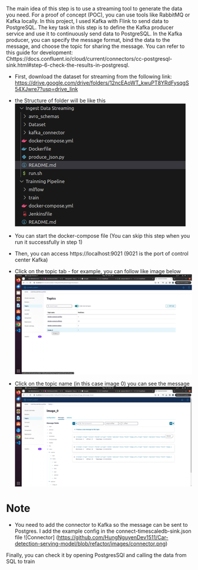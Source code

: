 The main idea of this step is to use a streaming tool to generate the data you need. For a proof of concept (POC), you can use tools like RabbitMQ or Kafka locally. In this project, I used Kafka with Flink to send data to PostgreSQL. The key task in this step is to define the Kafka producer service and use it to continuously send data to PostgreSQL. In the Kafka producer, you can specify the message format, bind the data to the message, and choose the topic for sharing the message. You can refer to this guide for development: Chttps://docs.confluent.io/cloud/current/connectors/cc-postgresql-sink.html#step-6-check-the-results-in-postgresql.

- First, download the dataset for streaming from the following link: https://drive.google.com/drive/folders/12ncEAoWT_kwuPT8YRdFysqgS54XJwre7?usp=drive_link
- the Structure of folder will be like this 
![Structure Data Folder ](https://github.com/HungNguyenDev1511/Car-detection-serving-model/blob/refactor/images/structure_data.png)
 
- You can start the docker-compose file (You can skip this step when you run it successfully in step 1)
- Then, you can access https://localhost:9021 (9021 is the port of control center Kafka)
- Click on the topic tab - for example, you can follow like image below
![Topic Tab](https://github.com/HungNguyenDev1511/Car-detection-serving-model/blob/refactor/images/topic_tab.png)
- Click on the topic name (in this case image 0) you can see the message
![Messege](https://github.com/HungNguyenDev1511/Car-detection-serving-model/blob/refactor/images/messenger.png)
# Note
- You need to add the connector to Kafka so the message can be sent to Postgres. I add the example config in the connect-timescaledb-sink.json file
![Connector] (https://github.com/HungNguyenDev1511/Car-detection-serving-model/blob/refactor/images/connector.png)

Finally, you can check it by opening PostgresSQl and calling the data from SQL to train